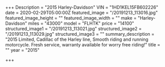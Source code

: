 +++
Description = "2015 Harley-Davidson"
VIN = "1HD1KEL15FB602226"
date = 2020-02-29T05:00:00Z
featured_image = "/20191213_113016.jpg"
featured_image_height = ""
featured_image_width = ""
make = "Harley-Davidson"
miles = "43000"
model = "FLHTK"
price = "14100"
structured_image1 = "/20191213_113021.jpg"
structured_image2 = "/20191213_113029.jpg"
structured_image3 = ""
summary_description = "2015 Limited, Cadillac of the Harley line, Smooth riding and running motorcycle. Fresh service,  warranty available for worry free riding!"
title = ""
year = "2015"

+++

